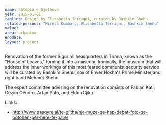 ```yaml
---
name: Shtëpia e Gjetheve
year: 2015-01-01
tagline: Design by Elisabetta Terragni, curated by Bashkim Shehu
related-persons: "Mirela Kumbaro, Elisabetta Terragni, Bashkim Shehu"
value:
area: urbanism
enddate:
layout: project
---
```

Renovation of the former Sigurimi headquarters in Tirana, known as the "House of Leaves," turning it into a museum. Ironically, the museum that will address the inner workings of this most feared communist security service will be curated by Bashkim Shehu, son of Enver Hoxha's Prime Minister and right hand Mehmet Shehu.

The expert committee advising on the renovation consists of Fabian Kati, Gëzim Qëndro, Artan Puto, and Eldon Gjika. 

Links:
* <http://www.pasqyre.al/te-gjitha/nje-muze-qe-hap-debat-foto-qe-botohen-per-here-te-pare/>
